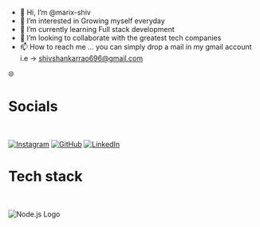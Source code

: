 - 👋 Hi, I’m @marix-shiv
- 👀 I’m interested in Growing myself everyday
- 🌱 I’m currently learning Full stack development
- 💞️ I’m looking to collaborate with the greatest tech companies
- 📫 How to reach me ... you can simply drop a mail in my gmail account i.e -> shivshankarrao696@gmail.com

<!---
marix-shiv/marix-shiv is a ✨ special ✨ repository because its `README.md` (this file) appears on your GitHub profile.
You can click the Preview link to take a look at your changes.
--->
:globe_with_meridians:<h1>Socials</h1>
<br />

[![Instagram](https://img.shields.io/badge/-Instagram-ff69b4?style=flat-square&logo=instagram&logoColor=white&link=https://www.instagram.com/your_username/)](https://www.instagram.com/shiv_shankar_951/)
[![GitHub](https://img.shields.io/badge/-GitHub-181717?style=flat-square&logo=github)](https://github.com/marix-shiv)
[![LinkedIn](https://img.shields.io/badge/-LinkedIn-0077B5?style=flat-square&logo=linkedin)](https://www.linkedin.com/in/shiv-shankar-rao-a70463248)

<h1>Tech stack</h1>
<br />

![Node.js Logo](https://camo.githubusercontent.com/0d58facab1be74748c39244ff3d990ae8ddd765af40263ed006219154ba90649/68747470733a2f2f696d672e736869656c64732e696f2f62616467652f6e6f64652e6a732d3644413535463f7374796c653d666f722d7468652d6261646765266c6f676f3d6e6f64652e6a73266c6f676f436f6c6f723d7768697465)
